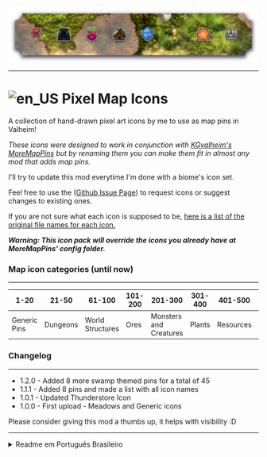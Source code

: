 ![PixelMapIconsBanner](https://raw.githubusercontent.com/TheOllix/PixelMapIcons/refs/heads/main/ollix_pixelmapicons_thunderstore_banner.png)

---
# ![en_US](https://raw.githubusercontent.com/TheOllix/icons24px/refs/heads/main/24_en_US.png) Pixel Map Icons 

A collection of hand-drawn pixel art icons by me to use as map pins in Valheim!

*These icons were designed to work in conjunction with [KGvalheim's MoreMapPins](https://thunderstore.io/c/valheim/p/KGvalheim/MoreMapPins/) but by renaming them you can make them fit in almost any mod that adds map pins.*

I'll try to update this mod everytime I'm done with a biome's icon set.

Feel free to use the ([Github Issue Page](https://github.com/TheOllix/PixelMapIcons/issues)) to request icons or suggest changes to existing ones.

If you are not sure what each icon is supposed to be, [here is a list of the original file names for each icon.](https://github.com/TheOllix/PixelMapIcons/blob/main/IconNames.md)

***Warning: This icon pack will override the icons you already have at MoreMapPins' config folder.***

### Map icon categories (until now)
---

| 1-20 | 21-50 | 61-100 | 101-200 | 201-300 | 301-400 | 401-500 | 901-999 |
|-------|---|---|---|---|---|---|---|
| Generic Pins | Dungeons | World Structures | Ores | Monsters and Creatures | Plants | Resources | Utilities |


### Changelog
---

- 1.2.0 - Added 8 more swamp themed pins for a total of 45
- 1.1.1 - Added 8 pins and made a list with all icon names
- 1.0.1 - Updated Thunderstore Icon
- 1.0.0 - First upload - Meadows and Generic icons

Please consider giving this mod a thumbs up, it helps with visibility :D

---
<details>
<summary>Readme em Português Brasileiro</summary>

---

# ![pt_BR](https://raw.githubusercontent.com/TheOllix/icons24px/refs/heads/main/24_pt_BR.png) Pixel Map Icons 

Uma coleção de ícones desenhados à mão em pixel art por mim para serem usados como pinos de mapa em Valheim!

Estes ícones foram projetados para funcionar em conjunto com [MoreMapPins de KGvalheim](https://thunderstore.io/c/valheim/p/KGvalheim/MoreMapPins/), mas renomeando-os, você pode ajustá-los a quase qualquer mod que adicione pinos de mapa.

Vou tentar atualizar este mod sempre que eu terminar um conjunto de ícones de um bioma.

Sinta-se à vontade para usar a ([Página de Issues no Github](https://github.com/TheOllix/PixelMapIcons/issues)) para solicitar ícones ou sugerir alterações aos existentes.

Se você não tem certeza do que cada ícone representa, [aqui está uma lista dos nomes originais dos arquivos de cada ícone.](https://github.com/TheOllix/PixelMapIcons/blob/main/IconNames.md)

***Aviso: Este pacote de ícones substituirá os ícones que você já tem na pasta de configuração do MoreMapPins.***

### Categorias de ícones de mapa (até agora)
---

| 1-20 | 21-50 | 61-100 | 101-200 | 201-300 | 301-400 | 401-500 | 901-999 |
|-------|---|---|---|---|---|---|---|
| Pins Genéricos | Masmorras | Estruturas do Mundo | Minérios | Monstros e Criaturas | Plantas | Recursos | Utilidades |

### Registro de Alterações
---

- 1.2.0 - Adicionados mais 8 pinos com tema de pântano, totalizando 45
- 1.1.1 - Adicionados 8 pinos e feita uma lista com todos os nomes dos ícones
- 1.0.1 - Ícone do Thunderstore atualizado
- 1.0.0 - Primeiro upload - Ícones de Meadows e Genéricos

Por favor, considere dar um joinha, isso ajuda na visibilidade :D
</details>